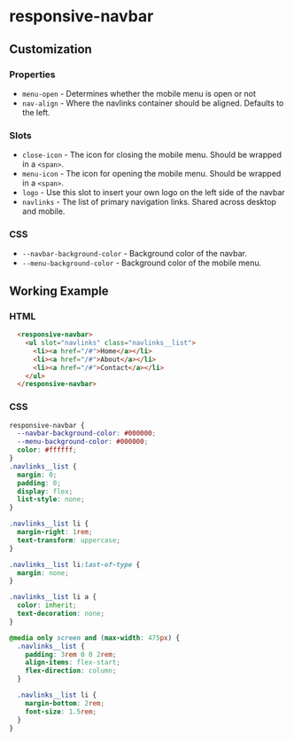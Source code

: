 # responsive-navbar

## Customization

### Properties

- `menu-open` - Determines whether the mobile menu is open or not
- `nav-align` - Where the navlinks container should be aligned. Defaults to the left.

### Slots

- `close-icon` - The icon for closing the mobile menu. Should be wrapped in a `<span>`.
- `menu-icon` - The icon for opening the mobile menu. Should be wrapped in a `<span>`.
- `logo` - Use this slot to insert your own logo on the left side of the navbar
- `navlinks` - The list of primary navigation links. Shared across desktop and mobile.

### CSS

- `--navbar-background-color` - Background color of the navbar.
- `--menu-background-color` - Background color of the mobile menu.

## Working Example

### HTML

```html
  <responsive-navbar>
    <ul slot="navlinks" class="navlinks__list">
      <li><a href="/#">Home</a></li>
      <li><a href="/#">About</a></li>
      <li><a href="/#">Contact</a></li>
    </ul>
  </responsive-navbar>
```

### CSS

```css
responsive-navbar {
  --navbar-background-color: #000000;
  --menu-background-color: #000000;
  color: #ffffff;
}
.navlinks__list {
  margin: 0;
  padding: 0;
  display: flex;
  list-style: none;
}

.navlinks__list li {
  margin-right: 1rem;
  text-transform: uppercase;
}

.navlinks__list li:last-of-type {
  margin: none;
}

.navlinks__list li a {
  color: inherit;
  text-decoration: none;
}

@media only screen and (max-width: 475px) {
  .navlinks__list {
    padding: 3rem 0 0 2rem;
    align-items: flex-start;
    flex-direction: column;
  }

  .navlinks__list li {
    margin-bottom: 2rem;
    font-size: 1.5rem;
  }
}
```